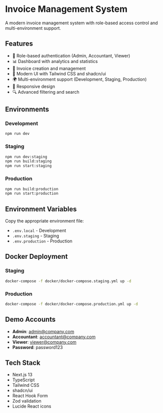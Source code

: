 # Invoice Management System

A modern invoice management system with role-based access control and multi-environment support.

## Features

- 🔐 Role-based authentication (Admin, Accountant, Viewer)
- 📊 Dashboard with analytics and statistics
- 📄 Invoice creation and management
- 🎨 Modern UI with Tailwind CSS and shadcn/ui
- 🌍 Multi-environment support (Development, Staging, Production)
- 📱 Responsive design
- 🔍 Advanced filtering and search

## Environments

### Development
```bash
npm run dev
```

### Staging
```bash
npm run dev:staging
npm run build:staging
npm run start:staging
```

### Production
```bash
npm run build:production
npm run start:production
```

## Environment Variables

Copy the appropriate environment file:
- `.env.local` - Development
- `.env.staging` - Staging
- `.env.production` - Production

## Docker Deployment

### Staging
```bash
docker-compose -f docker/docker-compose.staging.yml up -d
```

### Production
```bash
docker-compose -f docker/docker-compose.production.yml up -d
```

## Demo Accounts

- **Admin**: admin@company.com
- **Accountant**: accountant@company.com  
- **Viewer**: viewer@company.com
- **Password**: password123

## Tech Stack

- Next.js 13
- TypeScript
- Tailwind CSS
- shadcn/ui
- React Hook Form
- Zod validation
- Lucide React icons
